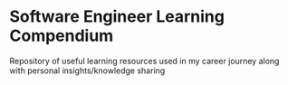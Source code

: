 # Software Engineer Learning Compendium
Repository of useful learning resources used in my career journey along with personal insights/knowledge sharing
